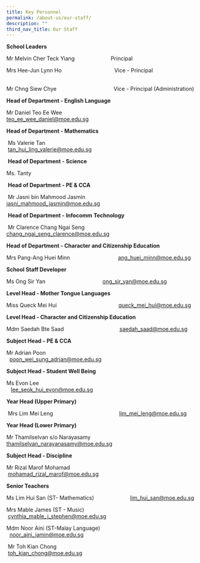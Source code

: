 ```yaml
---
title: Key Personnel
permalink: /about-us/our-staff/
description: ""
third_nav_title: Our Staff
---
```

**School Leaders**

Mr Melvin Cher Teck Yiang                        Principal

Mrs Hee-Jun Lynn Ho                                   Vice - Principal                                        

Mr Chng Siew Chye                                      Vice - Principal  (Administration)

**Head of Department - English Language**

Mr Daniel Teo Ee Wee                                        teo_ee_wee_daniel@moe.edu.sg

  

**Head of Department - Mathematics**  

  

 Ms Valerie Tan                                                         tan_hui_ling_valerie@moe.edu.sg 

  

 **Head of Department - Science**  

  
Ms. Tanty
                                                      

 **Head of Department - PE & CCA**

 Mr Jasni bin Mahmood Jasmin                        jasni_mahmood_jasmin@moe.edu.sg

 **Head of Department - Infocomm** **Technology**

 Mr Clarence Chang Ngai Seng                        chang_ngai_seng_clarence@moe.edu.sg

  

**Head of Department - Character and Citizenship Education**

Mrs Pang-Ang Huei Minn                                ang_huei_minn@moe.edu.sg

**School Staff Developer**

Ms Ong Sir Yan                                                ong_sir_yan@moe.edu.sg

**Level Head - Mother Tongue Languages**

  

Miss Queck Mei Hui                                         queck_mei_hui@moe.edu.sg

**Level Head - Character and Citizenship Education**                           

  

Mdm Saedah Bte Saad                                     saedah_saad@moe.edu.sg

  

**Subject Head -** **PE & CCA**                        

  

Mr Adrian Poon                                                 poon_wei_sung_adrian@moe.edu.sg

  

**Subject Head - Student Well Being**                      

  

Ms Evon Lee                                                     lee_seok_hui_evon@moe.edu.sg

  

**Year Head (Upper Primary)**  

  

 Mrs Lim Mei Leng                                            lim_mei_leng@moe.edu.sg

  

**Year Head (Lower Primary)**

  

Mr Thamilselvan s/o Narayasamy                  thamilselvan_narayanasamy@moe.edu.sg

**Subject Head - Discipline**

  

Mr Rizal Marof Mohamad                               mohamad_rizal_marof@moe.edu.sg

  

**Senior Teachers**                                                                         

  

Ms Lim Hui San (ST- Mathematics)                        lim_hui_san@moe.edu.sg

  
Mrs Mable James (ST - Music)                                cynthia_mable_j_stephen@moe.edu.sg

  
Mdm Noor Aini (ST-Malay Language)                    noor_aini_jamin@moe.edu.sg

 Mr Toh Kian Chong                                                 toh_kian_chong@moe.edu.sg